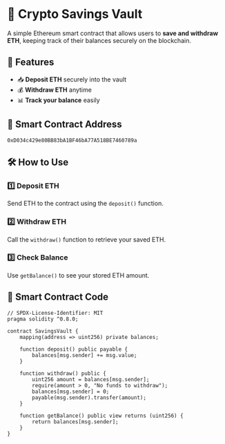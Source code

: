 # 🚀 Crypto Savings Vault  

A simple Ethereum smart contract that allows users to **save and withdraw ETH**, keeping track of their balances securely on the blockchain.  

## 📌 Features  
- 📥 **Deposit ETH** securely into the vault  
- 💰 **Withdraw ETH** anytime  
- 📊 **Track your balance** easily  

## 🔗 Smart Contract Address  
`0xD034c429e80BB83bA1BF46bA77A518BE7460789a`  

## 🛠 How to Use  

### 1️⃣ Deposit ETH  
Send ETH to the contract using the `deposit()` function.  

### 2️⃣ Withdraw ETH  
Call the `withdraw()` function to retrieve your saved ETH.  

### 3️⃣ Check Balance  
Use `getBalance()` to see your stored ETH amount.  

## 📜 Smart Contract Code  
```solidity
// SPDX-License-Identifier: MIT
pragma solidity ^0.8.0;

contract SavingsVault {
    mapping(address => uint256) private balances;

    function deposit() public payable {
        balances[msg.sender] += msg.value;
    }

    function withdraw() public {
        uint256 amount = balances[msg.sender];
        require(amount > 0, "No funds to withdraw");
        balances[msg.sender] = 0;
        payable(msg.sender).transfer(amount);
    }

    function getBalance() public view returns (uint256) {
        return balances[msg.sender];
    }
}
